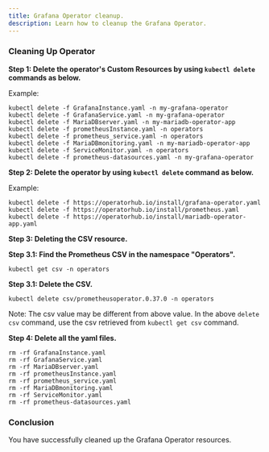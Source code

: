 ```yaml
---
title: Grafana Operator cleanup. 
description: Learn how to cleanup the Grafana Operator.
---
```



### Cleaning Up Operator


**Step 1: Delete the operator's Custom Resources by using `kubectl delete` commands as below.**

 
Example:
 
 ```execute
 kubectl delete -f GrafanaInstance.yaml -n my-grafana-operator
 kubectl delete -f GrafanaService.yaml -n my-grafana-operator
 kubectl delete -f MariaDBserver.yaml -n my-mariadb-operator-app
 kubectl delete -f prometheusInstance.yaml -n operators
 kubectl delete -f prometheus_service.yaml -n operators
 kubectl delete -f MariaDBmonitoring.yaml -n my-mariadb-operator-app 
 kubectl delete -f ServiceMonitor.yaml -n operators
 kubectl delete -f prometheus-datasources.yaml -n my-grafana-operator
 ```

 

**Step 2: Delete the operator by using `kubectl delete` command as below.**
 
 
 Example:
 
 ```execute
 kubectl delete -f https://operatorhub.io/install/grafana-operator.yaml
 kubectl delete -f https://operatorhub.io/install/prometheus.yaml
 kubectl delete -f https://operatorhub.io/install/mariadb-operator-app.yaml
 ```
 
**Step 3: Deleting the CSV resource.**

 **Step 3.1: Find the Prometheus CSV in the namespace "Operators".**


```
kubectl get csv -n operators
```

 **Step 3.1: Delete the CSV.**


```
kubectl delete csv/prometheusoperator.0.37.0 -n operators
```

Note: The csv value may be different from above value. In the above `delete csv` command, use the csv retrieved from `kubectl get csv` command.
 
**Step 4: Delete all the yaml files.**
 
 
 ```execute
 rm -rf GrafanaInstance.yaml
 rm -rf GrafanaService.yaml 
 rm -rf MariaDBserver.yaml 
 rm -rf prometheusInstance.yaml 
 rm -rf prometheus_service.yaml
 rm -rf MariaDBmonitoring.yaml 
 rm -rf ServiceMonitor.yaml 
 rm -rf prometheus-datasources.yaml
```
  
### Conclusion
You have successfully cleaned up the Grafana Operator resources.
